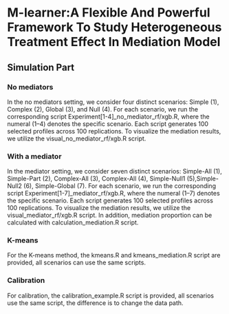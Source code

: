# M-learner:A Flexible And Powerful Framework To Study Heterogeneous Treatment Effect In Mediation Model

## Simulation Part

### No mediators

In the no mediators setting, we consider four distinct scenarios: Simple (1), Complex (2), Global (3), and Null (4). For each scenario, we run the corresponding script Experiment[1-4]_no_mediator_rf/xgb.R, where the numeral (1–4) denotes the specific scenario. Each script generates 100 selected profiles across 100 replications. To visualize the mediation results, we utilize the visual_no_mediator_rf/xgb.R script.

### With a mediator
In the  mediator setting, we consider seven distinct scenarios: Simple-All (1), Simple-Part (2), Complex-All (3), Complex-All (4), Simple-Null1 (5),Simple-Null2 (6),  Simple-Global (7). For each scenario, we run the corresponding script Experiment[1-7]_mediator_rf/xgb.R, where the numeral (1–7) denotes the specific scenario. Each script generates 100 selected profiles across 100 replications. To visualize the mediation results, we utilize the visual_mediator_rf/xgb.R script. In addition, mediation proportion can be calculated with calculation_mediation.R script.

### K-means
For the K-means method, the kmeans.R and kmeans_mediation.R script are provided, all scenarios can use the same scripts.

### Calibration
For calibration, the calibration_example.R script is provided, all scenarios use the same script, the difference is to change the data path.
